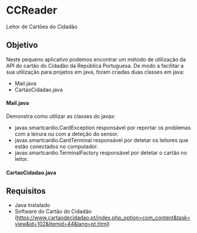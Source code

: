 # CCReader
Leitor de Cartões do Cidadão

## Objetivo
Neste pequeno aplicativo podemos encontrar um método de utilização da API do cartão do Cidadão da República Portuguesa.
De modo a facilitar a sua utilização para projetos em java, foram criadas duas classes em java:
* Mail.java
* CartaoCidadao.java

#### Mail.java
Demonstra como utilizar as classes do javax:
* javax.smartcardio.CardException responsável por reportar os problemas com a leirura ou com a deteção do sensor.
* javax.smartcardio.CardTerminal responsável por detetar os leitores que estão conectados no computador.
* javax.smartcardio.TerminalFactory responsável por detetar o cartão no leitor.
#### CartaoCidadao.java

## Requisitos
* Java Instalado
* Software do Cartão do Cidadão (https://www.cartaodecidadao.pt/index.php_option=com_content&task=view&id=102&Itemid=44&lang=pt.html)
